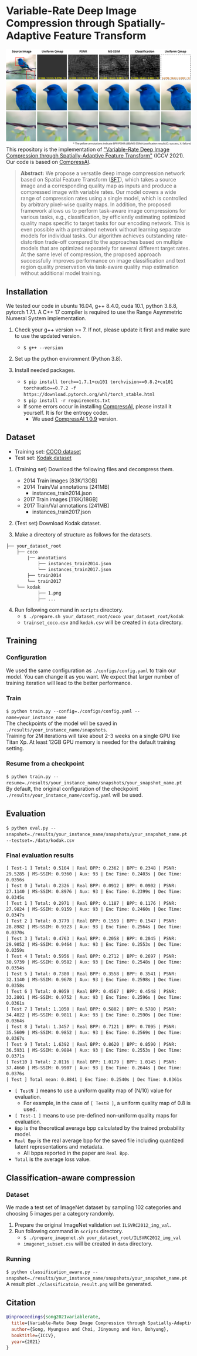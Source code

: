 # Variable-Rate Deep Image Compression through Spatially-Adaptive Feature Transform
![Figure 2](./assets/compressed_images_with_various_qmaps.svg)
This repository is the implementation of ["Variable-Rate Deep Image Compression through Spatially-Adaptive Feature Transform"](https://arxiv.org/abs/2108.09551) (ICCV 2021).
Our code is based on [CompressAI](https://github.com/InterDigitalInc/CompressAI).

> **Abstract:** 
>We propose a versatile deep image compression network based on Spatial Feature Transform ([SFT](https://arxiv.org/abs/1804.02815)), which takes a source image and a corresponding quality map as inputs and produce a compressed image with variable rates. 
>Our model covers a wide range of compression rates using a single model, which is controlled by arbitrary pixel-wise quality maps. 
>In addition, the proposed framework allows us to perform task-aware image compressions for various tasks, e.g., classification, by efficiently estimating optimized quality maps specific to target tasks for our encoding network. 
>This is even possible with a pretrained network without learning separate models for individual tasks. 
>Our algorithm achieves outstanding rate-distortion trade-off compared to the approaches based on multiple models that are optimized separately for several different target rates. 
>At the same level of compression, the proposed approach successfully improves performance on image classification and text region quality preservation via task-aware quality map estimation without additional model training. 


## Installation
We tested our code in ubuntu 16.04, g++ 8.4.0, cuda 10.1, python 3.8.8, pytorch 1.7.1.
A C++ 17 compiler is required to use the Range Asymmetric Numeral System implementation.

1. Check your g++ version >= 7. If not, please update it first and make sure to use the updated version.
    - `$ g++ --version`

2. Set up the python environment (Python 3.8).
    
3. Install needed packages.
    - `$ pip install torch==1.7.1+cu101 torchvision==0.8.2+cu101 torchaudio==0.7.2 -f https://download.pytorch.org/whl/torch_stable.html`
    - `$ pip install -r requirements.txt`
    - If some errors occur in installing [CompressAI](https://github.com/InterDigitalInc/CompressAI), please install it yourself. 
    It is for the entropy coder.
        - We used [CompressAI 1.0.9](https://github.com/micmic123/CompressAI) version.

## Dataset
- Training set: [COCO dataset](https://cocodataset.org/#download)
- Test set: [Kodak dataset](http://r0k.us/graphics/kodak/)

1. (Training set) Download the following files and decompress them.
    - 2014 Train images [83K/13GB]
    - 2014 Train/Val annotations [241MB]
        - instances_train2014.json
    - 2017 Train images [118K/18GB]
    - 2017 Train/Val annotations [241MB]
        - instances_train2017.json

2. (Test set) Download Kodak dataset.
3. Make a directory of structure as follows for the datasets.
```
├── your_dataset_root
    ├── coco
        |── annotations
            ├── instances_train2014.json
            └── instances_train2017.json
        ├── train2014
        └── train2017
    └── kodak
            ├── 1.png
            ├── ...
```
4. Run following command in `scripts` directory.
    - `$ ./prepare.sh your_dataset_root/coco your_dataset_root/kodak`
    - `trainset_coco.csv` and `kodak.csv` will be created in `data` directory.

## Training
### Configuration
We used the same configuration as `./configs/config.yaml` to train our model.
You can change it as you want.
We expect that larger number of training iteration will lead to the better performance.

### Train
`$ python train.py --config=./configs/config.yaml --name=your_instance_name` \
The checkpoints of the model will be saved in `./results/your_instance_name/snapshots`. \
Training for 2M iterations will take about 2-3 weeks on a single GPU like Titan Xp.
At least 12GB GPU memory is needed for the default training setting.

### Resume from a checkpoint
`$ python train.py --resume=./results/your_instance_name/snapshots/your_snapshot_name.pt` \
By default, the original configuration of the checkpoint `./results/your_instance_name/config.yaml` will be used.

## Evaluation
`$ python eval.py --snapshot=./results/your_instance_name/snapshots/your_snapshot_name.pt --testset=./data/kodak.csv`

### Final evaluation results
```
[ Test-1 ] Total: 0.5104 | Real BPP: 0.2362 | BPP: 0.2348 | PSNR: 29.5285 | MS-SSIM: 0.9360 | Aux: 93 | Enc Time: 0.2403s | Dec Time: 0.0356s
[ Test 0 ] Total: 0.2326 | Real BPP: 0.0912 | BPP: 0.0902 | PSNR: 27.1140 | MS-SSIM: 0.8976 | Aux: 93 | Enc Time: 0.2399s | Dec Time: 0.0345s
[ Test 1 ] Total: 0.2971 | Real BPP: 0.1187 | BPP: 0.1176 | PSNR: 27.9824 | MS-SSIM: 0.9159 | Aux: 93 | Enc Time: 0.2460s | Dec Time: 0.0347s
[ Test 2 ] Total: 0.3779 | Real BPP: 0.1559 | BPP: 0.1547 | PSNR: 28.8982 | MS-SSIM: 0.9323 | Aux: 93 | Enc Time: 0.2564s | Dec Time: 0.0370s
[ Test 3 ] Total: 0.4763 | Real BPP: 0.2058 | BPP: 0.2045 | PSNR: 29.9052 | MS-SSIM: 0.9464 | Aux: 93 | Enc Time: 0.2553s | Dec Time: 0.0359s
[ Test 4 ] Total: 0.5956 | Real BPP: 0.2712 | BPP: 0.2697 | PSNR: 30.9739 | MS-SSIM: 0.9582 | Aux: 93 | Enc Time: 0.2548s | Dec Time: 0.0354s
[ Test 5 ] Total: 0.7380 | Real BPP: 0.3558 | BPP: 0.3541 | PSNR: 32.1140 | MS-SSIM: 0.9678 | Aux: 93 | Enc Time: 0.2598s | Dec Time: 0.0358s
[ Test 6 ] Total: 0.9059 | Real BPP: 0.4567 | BPP: 0.4548 | PSNR: 33.2801 | MS-SSIM: 0.9752 | Aux: 93 | Enc Time: 0.2596s | Dec Time: 0.0361s
[ Test 7 ] Total: 1.1050 | Real BPP: 0.5802 | BPP: 0.5780 | PSNR: 34.4822 | MS-SSIM: 0.9811 | Aux: 93 | Enc Time: 0.2590s | Dec Time: 0.0364s
[ Test 8 ] Total: 1.3457 | Real BPP: 0.7121 | BPP: 0.7095 | PSNR: 35.5609 | MS-SSIM: 0.9852 | Aux: 93 | Enc Time: 0.2569s | Dec Time: 0.0367s
[ Test 9 ] Total: 1.6392 | Real BPP: 0.8620 | BPP: 0.8590 | PSNR: 36.5931 | MS-SSIM: 0.9884 | Aux: 93 | Enc Time: 0.2553s | Dec Time: 0.0371s
[ Test10 ] Total: 2.0116 | Real BPP: 1.0179 | BPP: 1.0145 | PSNR: 37.4660 | MS-SSIM: 0.9907 | Aux: 93 | Enc Time: 0.2644s | Dec Time: 0.0376s
[ Test ] Total mean: 0.8841 | Enc Time: 0.2540s | Dec Time: 0.0361s
```

- `[ TestN ]` means to use a uniform quality map of (N/10) value for evaluation. 
    - For example, in the case of `[ Test8 ]`, a uniform quality map of 0.8 is used.
- `[ Test-1 ]` means to use pre-defined non-uniform quality maps for evaluation.
- `Bpp` is the theoretical average bpp calculated by the trained probability model.
- `Real Bpp` is the real average bpp for the saved file including quantized latent representations and metadata.
    - All bpps reported in the paper are `Real Bpp`.
- `Total` is the average loss value.

## Classification-aware compression
### Dataset
We made a test set of ImageNet dataset by sampling 102 categories and choosing 5 images per a category randomly.
1. Prepare the original ImageNet validation set `ILSVRC2012_img_val`.
2. Run following command in `scripts` directory.
    - `$ ./prepare_imagenet.sh your_dataset_root/ILSVRC2012_img_val`
    - `imagenet_subset.csv` will be created in `data` directory.

### Running
`$ python classification_aware.py --snapshot=./results/your_instance_name/snapshots/your_snapshot_name.pt` \
A result plot `./classificatoin_result.png` will be generated.

## Citation
```bibtex
@inproceedings{song2021variablerate,
  title={Variable-Rate Deep Image Compression through Spatially-Adaptive Feature Transform}, 
  author={Song, Myungseo and Choi, Jinyoung and Han, Bohyung},
  booktitle={ICCV},
  year={2021}
}
```
